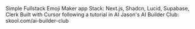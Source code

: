 Simple Fullstack Emoji Maker app
Stack: Next.js, Shadcn, Lucid, Supabase, Clerk
Built with Cursor following a tutorial in AI Jason's AI Builder Club: skool.com/ai-builder-club



